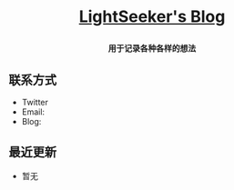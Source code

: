 **<p align="center">[LightSeeker's Blog]()</p>**
====

**<p align="center">用于记录各种各样的想法</p>**

## 联系方式
- Twitter
- Email:
- Blog:

## 最近更新
- 暂无
